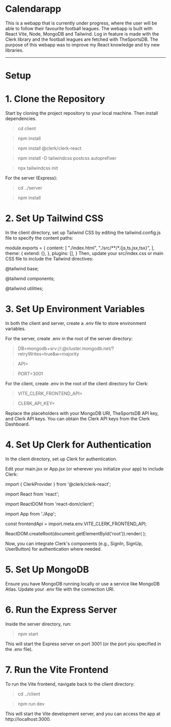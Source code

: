 # Calendarapp

This is a webapp that is currently under progress, where the user will be able to follow their favourite football leagues. The webapp is built with React Vite, Node, MongoDB and Tailwind. Log in feature is made with the Clerk library and the football leagues are fetched with TheSportsDB. The purpose of this webapp was to improve my React knowledge and try new libraries.

-------------------

# Setup

# 1. Clone the Repository
Start by cloning the project repository to your local machine. Then install dependencies.


>cd client

>npm install

>npm install @clerk/clerk-react

>npm install -D tailwindcss postcss autoprefixer

>npx tailwindcss init

For the server (Express):

>cd ../server

>npm install

# 2. Set Up Tailwind CSS
In the client directory, set up Tailwind CSS by editing the tailwind.config.js file to specify the content paths:


module.exports = {
  content: [
    "./index.html",
    "./src/**/*.{js,ts,jsx,tsx}",
  ],
  theme: {
    extend: {},
  },
  plugins: [],
}
Then, update your src/index.css or main CSS file to include the Tailwind directives:


@tailwind base;

@tailwind components;

@tailwind utilities;

# 3. Set Up Environment Variables

In both the client and server, create a .env file to store environment variables.

For the server, create .env in the root of the server directory:

>DB=mongodb+srv://<username>:<password>@cluster.mongodb.net/<dbname>?retryWrites=true&w=majority

>API=<your-thesportsdb-api-key>

>PORT=3001

For the client, create .env in the root of the client directory for Clerk:

>VITE_CLERK_FRONTEND_API=<your-clerk-frontend-api>

>CLERK_API_KEY=<your-clerk-api-key>

Replace the placeholders with your MongoDB URI, TheSportsDB API key, and Clerk API keys. You can obtain the Clerk API keys from the Clerk Dashboard.

# 4. Set Up Clerk for Authentication
In the client directory, set up Clerk for authentication.

Edit your main.jsx or App.jsx (or wherever you initialize your app) to include Clerk:

import { ClerkProvider } from '@clerk/clerk-react';

import React from 'react';

import ReactDOM from 'react-dom/client';

import App from './App';

const frontendApi = import.meta.env.VITE_CLERK_FRONTEND_API;

ReactDOM.createRoot(document.getElementById('root')).render(
  <ClerkProvider frontendApi={frontendApi}>
    <App />
  </ClerkProvider>
);

Now, you can integrate Clerk's components (e.g., SignIn, SignUp, UserButton) for authentication where needed.

# 5. Set Up MongoDB
Ensure you have MongoDB running locally or use a service like MongoDB Atlas. Update your .env file with the connection URI.

# 6. Run the Express Server
Inside the server directory, run:

>npm start

This will start the Express server on port 3001 (or the port you specified in the .env file).

# 7. Run the Vite Frontend
To run the Vite frontend, navigate back to the client directory:

>cd ../client

>npm run dev

This will start the Vite development server, and you can access the app at http://localhost:3000.
